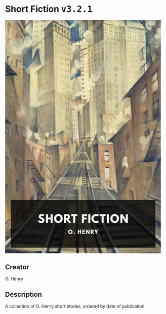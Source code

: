 
# Short Fiction <kbd>v3.2.1</kbd>

<center>
  <img src="./cover-1024.jpg"/>
</center>

## Creator
O. Henry

## Description
A collection of O. Henry short stories, ordered by date of publication.
